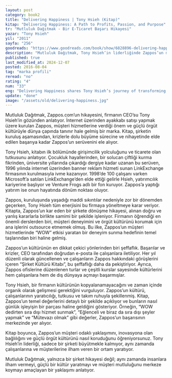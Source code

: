 ```yaml
---
layout: post
category: book2
title: "Delivering Happiness | Tony Hsieh (Kitap)"
kitap: "Delivering Happiness: A Path to Profits, Passion, and Purpose"
tr: "Mutluluk Dağıtmak - Bir E-Ticaret Başarı Hikayesi"
yazar: "Tony Hsieh"
yil: "2011"
sayfa: "256"
goodreads: "https://www.goodreads.com/book/show/6828896-delivering-happiness"
description: "Mutluluk Dağıtmak, Tony Hsieh’in liderliğinde Zappos’un müşteri mutluluğunu ve güçlü bir örgüt kültürünü merkeze alarak yaşadığı dönüşüm sürecini anlatıyor. Kitap, girişimcilik, liderlik ve müşteri odaklı hizmet anlayışına dair ilham verici bir hikaye sunuyor."
published: true
last_modified_at: 2024-12-07
posted: 2016-08-04
tag: "marka profili"
reread: "no"
rating: "4"
num: "33"
eng: "Delivering Happiness shares Tony Hsieh’s journey of transforming Zappos by focusing on customer happiness and a strong organizational culture. The book offers an inspiring story of entrepreneurship, leadership, and customer-centric values."
update: "done"
image: "/assets/old/delivering-happiness.jpg"
---
```


Mutluluk Dağıtmak, Zappos.com’un hikayesini, firmanın CEO’su Tony Hsieh’in gözünden anlatıyor. İnternet üzerinden ayakkabı satışı yapmak üzere kurulan Zappos, müşteri hizmetlerine verdiği önem ve güçlü örgüt kültürüyle dünya çapında tanınır hale gelmiş bir marka. Kitap, şirketin kuruluş aşamasından, krizlerle dolu büyüme sürecine ve nihayetinde elde edilen başarıya kadar Zappos’un serüvenini ele alıyor.

Tony Hsieh, kitabın ilk bölümünde girişimcilik yolculuğunu ve ticarete olan tutkusunu anlatıyor. Çocukluk hayallerinden, bir solucan çiftliği kurma fikrinden, üniversite yıllarında çıkardığı dergiye kadar uzanan bu serüven, 1996 yılında internet üzerinden banner reklam hizmeti sunan LinkExchange firmasının kurulmasıyla ivme kazanıyor. 1998’de 100 çalışanı varken Microsoft’a satılan LinkExchange’den elde ettiği gelirle Hsieh, yatırımcılık kariyerine başlıyor ve Venture Frogs adlı bir fon kuruyor. Zappos’a yaptığı yatırım ise onun hayatında dönüm noktası oluyor.

Zappos, kuruluşunda yaşadığı maddi sıkıntılar nedeniyle zor bir dönemden geçerken, Tony Hsieh tüm enerjisini bu firmaya yöneltmeye karar veriyor. Kitapta, Zappos’un kar eden bir şirkete dönüşme hikayesi, alınan doğru ve yanlış kararlarla birlikte samimi bir şekilde işleniyor. Firmanın öğrendiği en önemli derslerden biri, müşteri deneyimini ve örgüt kültürünü korumak için ana işlerini outsource etmemek olmuş. Bu ilke, Zappos’un müşteri hizmetlerinde “WOW” etkisi yaratan bir deneyim sunma hedefinin temel taşlarından biri haline gelmiş.

Zappos’un kültürünün en dikkat çekici yönlerinden biri şeffaflık. Başarılar ve krizler, CEO tarafından doğrudan e-posta ile çalışanlara iletiliyor. Her yıl düzenli olarak güncellenen ve çalışanların Zappos hakkındaki görüşlerini içeren “Şirket Kültürü Kitabı”, bu şeffaflığı daha da pekiştiriyor. Ayrıca, Zappos ofislerine düzenlenen turlar ve çeşitli kurslar sayesinde kültürlerini hem çalışanlara hem de dış dünyaya açmayı başarmışlar.

Tony Hsieh, bir firmanın kültürünün kopyalanamayacağını ve zaman içinde organik olarak gelişmesi gerektiğini vurguluyor. Zappos’un kültürü, çalışanlarının yaratıcılığı, tutkusu ve takım ruhuyla şekillenmiş. Kitap, Zappos’un temel değerlerini detaylı bir şekilde açıklıyor ve bunların nasıl günlük işleyişin bir parçası haline geldiğini gösteriyor. Örneğin, “WOW dedirten sıra dışı hizmet sunmak”, “Eğlenceli ve biraz da sıra dışı şeyler yapmak” ve “Mütevazı olmak” gibi değerler, Zappos’un başarısının merkezinde yer alıyor.

Kitap boyunca, Zappos’un müşteri odaklı yaklaşımını, inovasyona olan bağlılığını ve güçlü örgüt kültürünü nasıl koruduğunu öğreniyorsunuz. Tony Hsieh’in liderliği, sadece bir şirketi büyütmekle kalmıyor, aynı zamanda çalışanlarına ve müşterilerine ilham veren bir ortam yaratıyor.

Mutluluk Dağıtmak, yalnızca bir şirket hikayesi değil; aynı zamanda insanlara ilham vermeyi, güçlü bir kültür yaratmayı ve müşteri mutluluğunu merkeze koymayı amaçlayan bir yaklaşımı anlatıyor.
